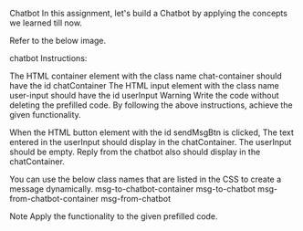 Chatbot
In this assignment, let's build a Chatbot by applying the concepts we learned till now.

Refer to the below image.

chatbot
Instructions:

The HTML container element with the class name chat-container should have the id chatContainer
The HTML input element with the class name user-input should have the id userInput
Warning
Write the code without deleting the prefilled code.
By following the above instructions, achieve the given functionality.

When the HTML button element with the id sendMsgBtn is clicked,
The text entered in the userInput should display in the chatContainer.
The userInput should be empty.
Reply from the chatbot also should display in the chatContainer.

You can use the below class names that are listed in the CSS to create a message dynamically.
msg-to-chatbot-container
msg-to-chatbot
msg-from-chatbot-container
msg-from-chatbot

Note
Apply the functionality to the given prefilled code.
